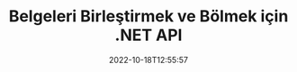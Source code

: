 ---
############################# Static ############################
layout: "product"
date: 2022-10-18T12:55:57
draft: false

product: "Merger"
product_tag: "merger"
platform: ".NET"
platform_tag: "net"

############################# Head ############################
head_title: "C# .NET Belge Birleştirme API'si | Birleştir ve Böl PDF Word Excel EPUB"
head_description: "PDF, Microsoft Word, Excel, sunumlar, Visio ve görüntü formatlarından belge sayfalarını birleştirmek, bölmek, takas etmek veya kaldırmak için C# .NET belge birleştirme API'si."

############################# Header ############################
title: "Belgeleri Birleştirmek ve Bölmek için .NET API"
description: ".NET Uygulamalarında Belgeleri, Slaytları ve Diyagramları Birleştirmek, Bölmek, Değiştirmek, Kırpmak veya Kaldırmak için API."
button:
    enable: true

############################# SubMenu ############################
submenu:
    enable: true
    
    left:
        img_alt: "GroupDocs.Merger for .NET"
        image: "https://www.groupdocs.cloud/templates/groupdocs/images/product-logos/groupdocs-merger-net.png"
        product: "GroupDocs.Merger"
        platform: ".NET"

    middle:
        button:
            # button loop
            - link: "#overview"
              text: "genel bakış"

            # button loop
            - link: "#features"
              text: "Özellikler"

            # button loop
            - link: "#support"
              text: "Destek"

            # button loop
            - link: "https://products.groupdocs.app/merger"
              text: "Canlı Demo"

            # button loop
            - link: "https://purchase.groupdocs.com/pricing/merger/net"
              text: "fiyatlandırma"

    right:
        link_download: "https://downloads.groupdocs.com/merger"
        link_learn: "https://docs.groupdocs.com/merger/net/"
        link_buy: "https://purchase.groupdocs.com"

############################# Overview ############################
overview:
    enable: true
    content: |
      .NET için GroupDocs.Merger, C#, ASP.NET ve diğer .NET teknolojilerinde birinci sınıf iş uygulamalarını hızla geliştirmenize yardımcı olur. Yalnızca birkaç satır kod, .NET uygulamalarınızın tek bir sayfayı veya belge sayfaları, slaytlar, resimler veya diyagramlar koleksiyonunu birleştirmesine, ayırmasına, yeniden düzenlemesine, takas etmesine, kırpmasına ve kaldırmasına olanak tanır. Bilinen ve bilinmeyen dosya biçimlerinin parola korumasını ayarlayarak veya kaldırarak bu işlemleri güvenli dosyalar üzerinde gerçekleştirin.  

      .NET için GroupDocs.Merger kullanarak birleştirme yapabilirsiniz; Tek bir belgenin yanı sıra bir belge yığını üzerinde bölme ve diğer ilgili işlemler. Microsoft Word, Excel, PowerPoint, Visio, OpenDocument, PDF, XPS, TXT, CSV, eBook ve görüntü dosyası formatları gibi tüm popüler formatlardaki dosyaları programlı olarak birleştirin.
    tabs:
      enable: true
      
      ## TAB ONE ##
      tab_one:
        description: |
          Aşağıda GroupDocs.Merger for .NET'e genel bir bakış yer almaktadır:
      
        left:
          enable: true
          icon: "fab fa-html5"
          title: "Belge İşlemleri"
          content: |
            * Sayfa Sırasını Değiştir
            * Sayfaları Kaldır veya Sil
            * Belgeyi Böl veya Kır
            * Herhangi iki sayfayı değiştirin veya karıştırın
            * Tek veya birden çok sayfayı kırpın
            * Birden çok belgeye katılın
        
        right:
          enable: true
          icon: "fab fa-html5"
          title: "Güvenlik Operasyonları"
          content: |
            * Belge güvenliğini ayarla
            * Belge güvenlik durumunu kontrol edin
            * Belge parolasını ayarla
            * Belge şifresini güncelle
            * Belge şifresini kaldır
      
      ## TAB TWO ##
      tab_two:
        description: |
          .NET için GroupDocs.Merger, aşağıdaki [belge dosyası biçimlerinin](https://docs.groupdocs.com/merger/net/supported-document-formats/) birleştirilmesini destekler:

        left:
          enable: true
          table:
            # table loop
            - title: "Microsoft Office"
              content: |
                * **Kelime:** DOC, DOCX, DOCM, DOT, DOTX, DOTM, RTF, TXT
                * **Excel:** XLS, XLSX, XLSM, XLSB, XLTM, XLT, XLTM, XLTX, XLAM, SXC, Elektronik TabloML
                * **PowerPoint:** PPT, PPTX, PPS, PPSX, PPSM, POT, POTM, POTX, PPTM
                * **OneNote:** BİR

        right:
          enable: true
          table:
            # table loop
            - title: "OpenDocument ve Diğer Formatlar"
              content: |
                * **OpenDocument Formatları**: ODT, OTT, ODP, OTP, ODS
                * **Sabit Düzen**: PDF, XPS
                * **Görüntüler**: BMP, PNG, TIFF
                * **Web**: HTML, MHT, MHTML
                * **Metin**: TXT, CSV, TSV
                * **LaTex**: TEX
                * **E-kitap**: EPUB

      ## TAB THREE ##
      tab_three:
        description: |
          .NET için GroupDocs.Merger, aşağıdaki İşletim Sistemlerini, Çerçeveleri ve Paket Yöneticilerini destekler:
        
        left:
          enable: true
          table:
            # table loop
            - icon: "fab fa-windows"
              title: "İşletim sistemleri"
              content: |
                * Windows Masaüstü
                * Windows Server
                * Windows Azure
                * Linux

            # table loop
            - icon: "fas fa-code"
              title: "Desteklenen Çerçeveler"
              content: |
                * .NET Framework 2.0 veya üstü
                * Mono Çerçeve 1.2 veya üstü
                * .NET Standart 2.0
                * .NET Çekirdek 2.0

        right:
          enable: true
          table:
            # table loop
            - icon: "fas fa-box"
              title: "Paketleme yöneticisi"
              content: |
                * NuGet

            # table loop
            - icon: "fas fa-tools"
              title: "Geliştirme Ortamları"
              content: |
                * Microsoft Visual Studio
                * Xamarin.Android
                * Xamarin.IOS
                * Xamarin.Mac
                * Monogeliştirme

############################# Features ############################
features:
    enable: true
    title: ".NET Özellikleri için GroupDocs.Merger"

    feature:
      # feature loop
      - icon: "fas fa-copy"
        content: "Birden çok sayfayı, slaytı ve diyagramı tek bir belgede birleştirin ve birleştirin"
       
      # feature loop
      - icon: "fas fa-eye"
        content: "Büyük belgeleri birden çok küçük dosyaya bölün ve bölün"

      # feature loop
      - icon: "fas fa-bolt"
        content: "Sayfaları, slaytları veya diyagramları yeniden düzenleyin, karıştırın ve yeniden düzenleyin"
      
      # feature loop
      - icon: "fas fa-file-powerpoint"
        content: "Bir belge içinde iki sayfayı, slaytı veya diyagramı değiştirin ve değiştirin"

      # feature loop
      - icon: "fas fa-code"
        content: "Belirli sayfaları, slaytları veya diyagramları kaldırarak belgeyi kırpın"

      # feature loop
      - icon: "fas fa-cloud"
        content: "Sayfaları, slaytları veya diyagramları tek veya koleksiyon halinde kaldırın"

      # feature loop
      - icon: "fas fa-remove-format"
        content: "Çok sayıda belgeyi toplu olarak birleştirin"

      # feature loop
      - icon: "fas fa-comment-slash"
        content: "Bir belgenin parola ile güvenli olup olmadığını programlı olarak kontrol edin"

      # feature loop
      - icon: "fas fa-location-arrow"
        content: "Bilinen ve bilinmeyen belge biçimlerinin parolasını ayarlayın, sıfırlayın ve kaldırın"

      # feature loop
      - icon: "fas fa-border-all"
        content: "Desteklenen dosya biçimlerinin listesini getir – Metni Böl ve Birleştir (ERR) Günlük Dosyası Biçimi"

      # feature loop
      - icon: "fas fa-wrench"
        content: "Sayfaları döndürün ve bilinen ve bilinmeyen biçimlerin sayfa yönünü değiştirin"

      # feature loop
      - icon: "fas fa-columns"
        content: "Farklı biçimlerdeki birden çok dosyayı DOC, DOCX ve XPS ile birleştirin"

      # feature loop
      - icon: "fas fa-file-word"
        content: "Büyük metin dosyalarını satır numaralarına göre bölme"

      # feature loop
      - icon: "fas fa-envelope"
        content: "Belge sayfalarının ve diyagram ailesi biçimlerinin görüntü temsillerini elde edin"

      # feature loop
      - icon: "fas fa-print"
        content: "Boş Siyah Görüntü Alanı için Arka Plan Rengiyle Görüntüleri Birleştirin"

      # feature loop
      - icon: "fas fa-file-archive"
        content: "Farklı Belge Türlerini (DOC, XLS, PPT vb.) Tek Bir PDF Dosyasında Birleştirin"

      # feature loop
      - icon: "fas fa-lock"
        content: "OLE Nesnelerini Microsoft Word, Excel, Sunum ve OpenDocument Dosya Türlerine Kolayca Aktarın"

      # feature loop
      - icon: "fas fa-file-code"
        content: "OLE Nesneleri aracılığıyla Diyagram Sayfasına Diğer Belgeleri Ekleme"

    more_feature:
      # more_feature_loop
      - title: "Belgelerden İstenen Sayfaları Kaldır"
        content: |
          GroupDocs.Merger for .NET API, istenmeyen sayfaları belgenizden silmenize yardımcı olur.
      
      # more_feature_loop
      - title: "İşlenen Çıktıya Dönüşüm Uygula"
        content: "GroupDocs.Merger for .NET API'sini kullanarak işlenen çıktı belgesine çeşitli dönüştürmeler yapabilirsiniz. Bu dönüştürme seçenekleri, görüntü için işlenmiş çıktıyı sunma şekliniz üzerinde kontrol sağlar. Kullanılabilir dönüşümler, sayfa döndürme seçeneği, sayfa yeniden sıralama seçeneği ve metin filigranı uygulamadır."

      # more_feature_loop
      - title: "Bilinmeyen Belge Biçiminin Parolasını Kontrol Edin"
        content: "GroupDocs.Merger for .NET API, formatı bilinmeyen bir belgenin şifresini kontrol etmenizi sağlar."

############################# Support ############################
support:
    enable: true

############################# Solutions ############################
solutions:
    enable: true
    title: "GroupDocs.Merger, diğer popüler geliştirme ortamları için belge birleştirme API'leri sunar"

    solution:
        # solution loop
        - img_alt: "GroupDocs.Merger for Java"
          image: "https://www.groupdocs.cloud/templates/groupdocs/images/product-logos/groupdocs-merger-java.png"
          product: "GroupDocs.Merger"
          platform: "Java"
          link: "/merger/java/"

############################# Back to top ###############################
back_to_top:
  enable: true
---